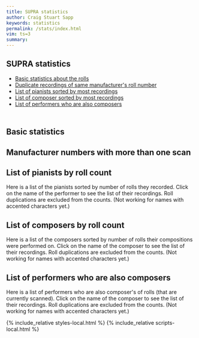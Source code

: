 ```yaml
---
title: SUPRA statistics
author: Craig Stuart Sapp
keywords: statistics
permalink: /stats/index.html
vim: ts=3
summary: 
---
```


<article>
<h1> SUPRA statistics </h1>

<ul>
<li> <a href="#Basic">Basic statistics about the rolls</a> </li>
<li> <a href="#Duplicates">Duplicate recordings of same manufacturer's roll number</a> </li>
<li> <a href="#Pianists">List of pianists sorted by most recordings</a> </li>
<li> <a href="#Composers">List of composer sorted by most recordings</a> </li>
<li> <a href="#Dual">List of performers who are also composers</a> </li>
</ul>
</article>
<div style="height:10px;"></div>

<a name="Basic"></a>
<article>
<h2> Basic statistics </h2>
<div id="basic"></div>
</article>

<a name="Duplicates"></a>
<a name="dupes"></a>
<article>
<h2> Manufacturer numbers with more than one scan </h2>
<div id="duplicates"></div>
</article>

<a name="Pianists"></a>
<article>
<h2> List of pianists by roll count</h2>
Here is a list of the pianists sorted by number of rolls they
recorded.  Click on the name of the performer to see the list of their
recordings. Roll duplications are excluded from the counts. 
(Not working for names with accented characters yet.)
<div id="pianists"></div>
</article>

<a name="Composers"></a>
<article>
<h2> List of composers by roll count</h2>
Here is a list of the composers sorted by number of rolls their
compositions were performed on.  Click on the name of the composer
to see the list of their recordings.  Roll duplications
are excluded from the counts. (Not working for names with
accented characters yet.)
<div id="composers"></div>
</article>

<a name="Dual"></a>
<article>
<h2> List of performers who are also composers </h2>
Here is a list of performers who are also composer's of rolls (that are currently scanned).
Click on the name of the composer to see the list of their recordings.  Roll duplications
are excluded from the counts. (Not working for names with accented characters yet.)
<div id="dual"></div>
</article>

{% include_relative styles-local.html %}
{% include_relative scripts-local.html %}




